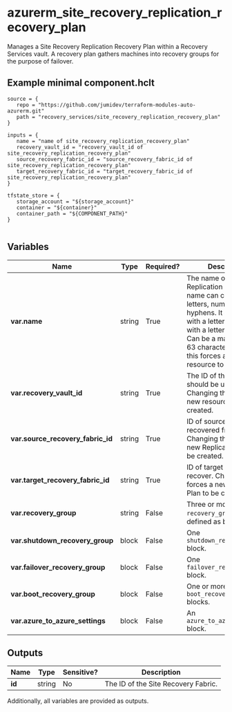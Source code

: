 # azurerm_site_recovery_replication_recovery_plan

Manages a Site Recovery Replication Recovery Plan within a Recovery Services vault. A recovery plan gathers machines into recovery groups for the purpose of failover.

## Example minimal component.hclt

```hcl
source = {
   repo = "https://github.com/jumidev/terraform-modules-auto-azurerm.git" 
   path = "recovery_services/site_recovery_replication_recovery_plan" 
}

inputs = {
   name = "name of site_recovery_replication_recovery_plan" 
   recovery_vault_id = "recovery_vault_id of site_recovery_replication_recovery_plan" 
   source_recovery_fabric_id = "source_recovery_fabric_id of site_recovery_replication_recovery_plan" 
   target_recovery_fabric_id = "target_recovery_fabric_id of site_recovery_replication_recovery_plan" 
}

tfstate_store = {
   storage_account = "${storage_account}" 
   container = "${container}" 
   container_path = "${COMPONENT_PATH}" 
}


```

## Variables

| Name | Type | Required? |  Description |
| ---- | ---- | --------- |  ----------- |
| **var.name** | string | True | The name of the Replication Plan. The name can contain only letters, numbers, and hyphens. It should start with a letter and end with a letter or a number. Can be a maximum of 63 characters. Changing this forces a new resource to be created. | 
| **var.recovery_vault_id** | string | True | The ID of the vault that should be updated. Changing this forces a new resource to be created. | 
| **var.source_recovery_fabric_id** | string | True | ID of source fabric to be recovered from. Changing this forces a new Replication Plan to be created. | 
| **var.target_recovery_fabric_id** | string | True | ID of target fabric to recover. Changing this forces a new Replication Plan to be created. | 
| **var.recovery_group** | string | False | Three or more `recovery_group` block defined as below. | 
| **var.shutdown_recovery_group** | block | False | One `shutdown_recovery_group` block. | 
| **var.failover_recovery_group** | block | False | One `failover_recovery_group` block. | 
| **var.boot_recovery_group** | block | False | One or more `boot_recovery_group` blocks. | 
| **var.azure_to_azure_settings** | block | False | An `azure_to_azure_settings` block. | 



## Outputs

| Name | Type | Sensitive? | Description |
| ---- | ---- | --------- | --------- |
| **id** | string | No  | The ID of the Site Recovery Fabric. | 

Additionally, all variables are provided as outputs.
